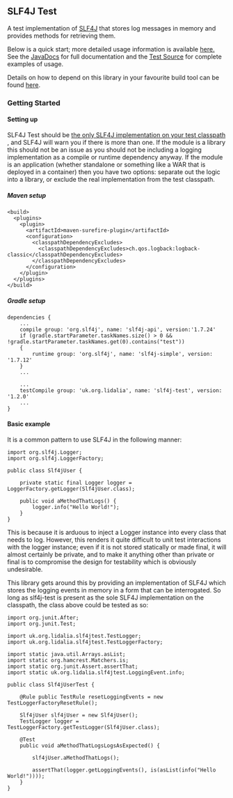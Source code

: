 ## SLF4J Test

A test implementation of [SLF4J](http://www.slf4j.org/) that stores log messages
in memory and provides methods for retrieving them.

Below is a quick start; more detailed usage information is available [here.
](./usage.html) See the [JavaDocs](./apidocs/index.html) for full documentation
and the [Test Source](./xref-test/index.html) for complete examples of usage.

Details on how to depend on this library in your favourite build tool can be
found [here](./dependency-info.html).

### Getting Started

#### Setting up

SLF4J Test should be [the only SLF4J implementation on your test classpath
](http://www.slf4j.org/codes.html#multiple_bindings), and SLF4J will warn you if
there is more than one. If the module is a library this should not be an issue
as you should not be including a logging implementation as a compile or runtime
dependency anyway. If the module is an application (whether standalone or
something like a WAR that is deployed in a container) then you have two options:
separate out the logic into a library, or exclude the real implementation from
the test classpath. 

##### Maven setup

    <build>
      <plugins>
        <plugin>
          <artifactId>maven-surefire-plugin</artifactId>
          <configuration>
            <classpathDependencyExcludes>
              <classpathDependencyExcludes>ch.qos.logback:logback-classic</classpathDependencyExcludes>
            </classpathDependencyExcludes>
          </configuration>
        </plugin>
      </plugins>
    </build>

##### Gradle setup

    dependencies {
        ...
        compile group: 'org.slf4j', name: 'slf4j-api', version:'1.7.24'
        if (gradle.startParameter.taskNames.size() > 0 && !gradle.startParameter.taskNames.get(0).contains("test"))
        {
            runtime group: 'org.slf4j', name: 'slf4j-simple', version: '1.7.12'
        }
        ...
        
        ...
        testCompile group: 'uk.org.lidalia', name: 'slf4j-test', version: '1.2.0'
        ...
    }


#### Basic example

It is a common pattern to use SLF4J in the following manner:

    import org.slf4j.Logger;
    import org.slf4j.LoggerFactory;

    public class Slf4jUser {

        private static final Logger logger = LoggerFactory.getLogger(Slf4jUser.class);

        public void aMethodThatLogs() {
            logger.info("Hello World!");
        }
    }

This is because it is arduous to inject a Logger instance into every class that
needs to log. However, this renders it quite difficult to unit test interactions
with the logger instance; even if it is not stored statically or made final, it
will almost certainly be private, and to make it anything other than private or
final is to compromise the design for testability which is obviously
undesirable.

This library gets around this by providing an implementation of SLF4J which
stores the logging events in memory in a form that can be interrogated. So long
as slf4j-test is present as the sole SLF4J implementation on the classpath, the
class above could be tested as so:

    import org.junit.After;
    import org.junit.Test;

    import uk.org.lidalia.slf4jtest.TestLogger;
    import uk.org.lidalia.slf4jtest.TestLoggerFactory;

    import static java.util.Arrays.asList;
    import static org.hamcrest.Matchers.is;
    import static org.junit.Assert.assertThat;
    import static uk.org.lidalia.slf4jtest.LoggingEvent.info;

    public class Slf4jUserTest {

        @Rule public TestRule resetLoggingEvents = new TestLoggerFactoryResetRule();

        Slf4jUser slf4jUser = new Slf4jUser();
        TestLogger logger = TestLoggerFactory.getTestLogger(Slf4jUser.class);

        @Test
        public void aMethodThatLogsLogsAsExpected() {

            slf4jUser.aMethodThatLogs();

            assertThat(logger.getLoggingEvents(), is(asList(info("Hello World!"))));
        }
    }
